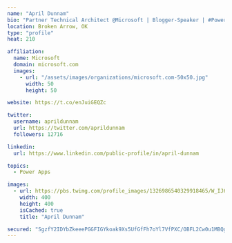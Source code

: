 ```yaml
---
name: "April Dunnam"
bio: "Partner Technical Architect @Microsoft | Blogger-Speaker | #PowerApps, #PowerAutomate, #Office365, #SharePoint | #WIT | #Karaoke Queen"
location: Broken Arrow, OK
type: "profile"
heat: 210

affiliation:
  name: Microsoft
  domain: microsoft.com
  images:
    - url: "/assets/images/organizations/microsoft.com-50x50.jpg"
      width: 50
      height: 50

website: https://t.co/enJuiGEQZc

twitter:
  username: aprildunnam
  url: https://twitter.com/aprildunnam
  followers: 12716

linkedin:
  url: https://www.linkedin.com/public-profile/in/april-dunnam

topics:
  - Power Apps

images:
  - url: https://pbs.twimg.com/profile_images/1326986540329918465/W_IJ6Ih2_400x400.jpg
    width: 400
    height: 400
    isCached: true
    title: "April Dunnam"

secured: "SgzfY2IDYbZkeeePGGFIGYkoak9Xs5UfGfFh7oYl7VfPXC/OBFL2Cw0u1MBQgCOdAqerFjT9osavQY/GmjKvineuVShs1i6CStJNVhuwz2NKr8Qno9f3Ve2WYlLf5jByWBwu3XyheZX/BbrUYZQG33FMuS917F7Fqukk65z+3fm7R5xRMOFWRuttHHll5AM2J+nrLAYhA7Wt0xic7KgmIR3H375c3RpDnYd05AFzD+exOO89o7Jz9IuQies2e73Gxu6i7U/9prKSFDUJjTzlm9LdibyQ3Jc5T61HKel/cro0m5Q+XSyKbxhZlQs8H8I6e05g+vcrHbl3j5oQlZE/esr8IkdQMulvKrQftxeGNNqyNN7vAs0GjpzwKryOHOvC5a+f7rHT/FEuyLAlbFS8QD1P+GFncudOPuOrQEDGLcg=;Zq6g3joHVFzmHL/G4zUteA=="
---
```


